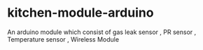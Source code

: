 # kitchen-module-arduino
An arduino module which consist of gas leak sensor ,  PR sensor , Temperature sensor , Wireless Module
